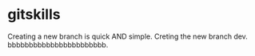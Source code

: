 # gitskills
Creating a new branch is quick AND simple.
Creting the new branch dev.
bbbbbbbbbbbbbbbbbbbbbbb.
